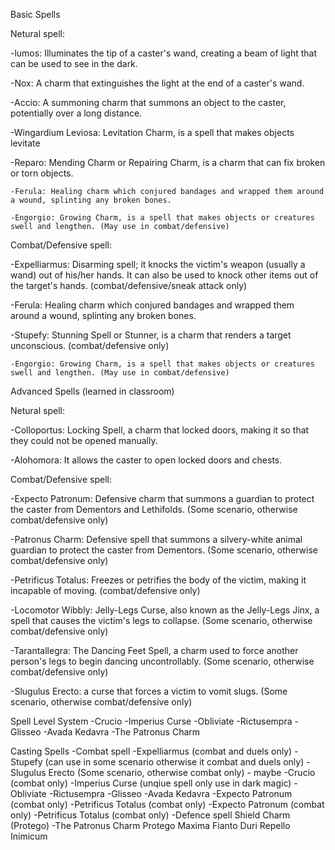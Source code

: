 Basic Spells

Netural spell:

  -lumos: Illuminates the tip of a caster's wand, creating a beam of light that can be used to see in the dark.

  -Nox: A charm that extinguishes the light at the end of a caster's wand. 

  -Accio: A summoning charm that summons an object to the caster, potentially over a long distance.

  -Wingardium Leviosa: Levitation Charm, is a spell that makes objects levitate
	
  -Reparo: Mending Charm or Repairing Charm, is a charm that can fix broken or torn objects.
	
	-Ferula: Healing charm which conjured bandages and wrapped them around a wound, splinting any broken bones.

 	-Engorgio: Growing Charm, is a spell that makes objects or creatures swell and lengthen. (May use in combat/defensive)
	
Combat/Defensive spell:

  -Expelliarmus: Disarming spell; it knocks the victim's weapon (usually a wand) out of his/her hands. It can also be 		used to knock other items out of the target's hands. (combat/defensive/sneak attack only)

  -Ferula: Healing charm which conjured bandages and wrapped them around a wound, splinting any broken bones.

  -Stupefy: Stunning Spell or Stunner, is a charm that renders a target unconscious. (combat/defensive only)

	-Engorgio: Growing Charm, is a spell that makes objects or creatures swell and lengthen. (May use in combat/defensive)



Advanced Spells (learned in classroom)

Netural spell:

-Colloportus: Locking Spell, a charm that locked doors, making it so that they could not be opened manually. 

-Alohomora: It allows the caster to open locked doors and chests.

Combat/Defensive spell:

-Expecto Patronum: Defensive charm that summons a guardian to protect the caster from Dementors and Lethifolds. (Some scenario, otherwise combat/defensive only)

-Patronus Charm: Defensive spell that summons a silvery-white animal guardian to protect the caster from Dementors. (Some scenario, otherwise combat/defensive only)

-Petrificus Totalus: Freezes or petrifies the body of the victim, making it incapable of moving. (combat/defensive only)

-Locomotor Wibbly: Jelly-Legs Curse, also known as the Jelly-Legs Jinx, a spell that causes the victim's legs to collapse. (Some scenario, otherwise combat/defensive only)

-Tarantallegra: The Dancing Feet Spell, a charm used to force another person's legs to begin dancing uncontrollably. (Some scenario, otherwise combat/defensive only)

-Slugulus Erecto: a curse that forces a victim to vomit slugs. (Some scenario, otherwise combat/defensive only)


Spell Level System
-Crucio 
-Imperius Curse 
-Obliviate
-Rictusempra
-Glisseo
-Avada Kedavra
-The Patronus Charm

Casting Spells
-Combat spell
  -Expelliarmus (combat and duels only)
  -Stupefy (can use in some scenario otherwise it combat and duels only)
  -Slugulus Erecto (Some scenario, otherwise combat only) - maybe
  -Crucio (combat only)
  -Imperius Curse (unqiue spell only use in dark magic)
  -Obliviate
  -Rictusempra
  -Glisseo
  -Avada Kedavra
  -Expecto Patronum (combat only)
  -Petrificus Totalus (combat only)
  -Expecto Patronum (combat only)
  -Petrificus Totalus (combat only)
-Defence spell
  Shield Charm (Protego)
  -The Patronus Charm
  Protego Maxima
  Fianto Duri
  Repello Inimicum
